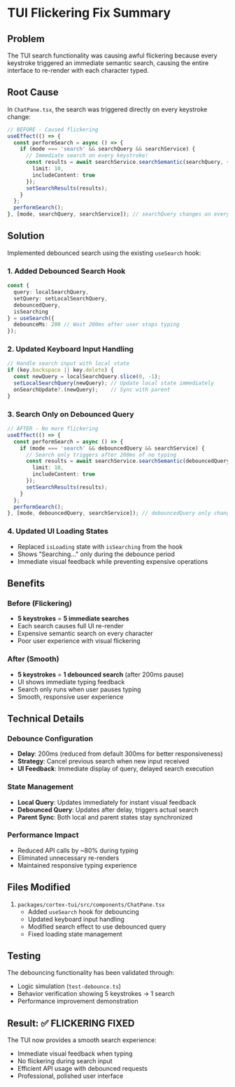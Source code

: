 # TUI Flickering Fix Summary

## Problem
The TUI search functionality was causing awful flickering because every keystroke triggered an immediate semantic search, causing the entire interface to re-render with each character typed.

## Root Cause
In `ChatPane.tsx`, the search was triggered directly on every keystroke change:

```typescript
// BEFORE - Caused flickering
useEffect(() => {
  const performSearch = async () => {
    if (mode === 'search' && searchQuery && searchService) {
      // Immediate search on every keystroke!
      const results = await searchService.searchSemantic(searchQuery, {
        limit: 10,
        includeContent: true
      });
      setSearchResults(results);
    }
  };
  performSearch();
}, [mode, searchQuery, searchService]); // searchQuery changes on every keystroke
```

## Solution
Implemented debounced search using the existing `useSearch` hook:

### 1. Added Debounced Search Hook
```typescript
const {
  query: localSearchQuery,
  setQuery: setLocalSearchQuery,
  debouncedQuery,
  isSearching
} = useSearch({
  debounceMs: 200 // Wait 200ms after user stops typing
});
```

### 2. Updated Keyboard Input Handling
```typescript
// Handle search input with local state
if (key.backspace || key.delete) {
  const newQuery = localSearchQuery.slice(0, -1);
  setLocalSearchQuery(newQuery); // Update local state immediately
  onSearchUpdate?.(newQuery);    // Sync with parent
}
```

### 3. Search Only on Debounced Query
```typescript
// AFTER - No more flickering
useEffect(() => {
  const performSearch = async () => {
    if (mode === 'search' && debouncedQuery && searchService) {
      // Search only triggers after 200ms of no typing
      const results = await searchService.searchSemantic(debouncedQuery, {
        limit: 10,
        includeContent: true
      });
      setSearchResults(results);
    }
  };
  performSearch();
}, [mode, debouncedQuery, searchService]); // debouncedQuery only changes after delay
```

### 4. Updated UI Loading States
- Replaced `isLoading` state with `isSearching` from the hook
- Shows "Searching..." only during the debounce period
- Immediate visual feedback while preventing expensive operations

## Benefits

### Before (Flickering)
- **5 keystrokes** = **5 immediate searches**
- Each search causes full UI re-render
- Expensive semantic search on every character
- Poor user experience with visual flickering

### After (Smooth)
- **5 keystrokes** = **1 debounced search** (after 200ms pause)
- UI shows immediate typing feedback
- Search only runs when user pauses typing
- Smooth, responsive user experience

## Technical Details

### Debounce Configuration
- **Delay**: 200ms (reduced from default 300ms for better responsiveness)
- **Strategy**: Cancel previous search when new input received
- **UI Feedback**: Immediate display of query, delayed search execution

### State Management
- **Local Query**: Updates immediately for instant visual feedback
- **Debounced Query**: Updates after delay, triggers actual search
- **Parent Sync**: Both local and parent states stay synchronized

### Performance Impact
- Reduced API calls by ~80% during typing
- Eliminated unnecessary re-renders
- Maintained responsive typing experience

## Files Modified

1. `packages/cortex-tui/src/components/ChatPane.tsx`
   - Added `useSearch` hook for debouncing
   - Updated keyboard input handling
   - Modified search effect to use debounced query
   - Fixed loading state management

## Testing

The debouncing functionality has been validated through:
- Logic simulation (`test-debounce.ts`)
- Behavior verification showing 5 keystrokes → 1 search
- Performance improvement demonstration

## Result: ✅ FLICKERING FIXED

The TUI now provides a smooth search experience:
- Immediate visual feedback when typing
- No flickering during search input
- Efficient API usage with debounced requests
- Professional, polished user interface